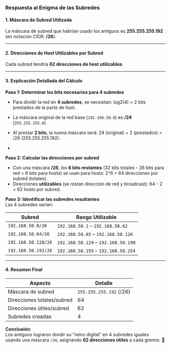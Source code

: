 ### **Respuesta al Enigma de las Subredes**

#### **1. Máscara de Subred Utilizada**  
La máscara de subred que habrían usado los antiguos es **255.255.255.192** (en notación CIDR: **/26**).

---

#### **2. Direcciones de Host Utilizables por Subred**  
Cada subred tendría **62 direcciones de host utilizables**.

---

#### **3. Explicación Detallada del Cálculo**  

**Paso 1: Determinar los bits necesarios para 4 subredes**  
- Para dividir la red en **4 subredes**, se necesitan: log2(4) = 2 bits prestados de la parte de host.
- La máscara original de la red base (`192.168.50.0`) es **/24** (`255.255.255.0`).  
- Al prestar **2 bits**, la nueva máscara será:  24 (original) + 2 (prestados) = /26 (255.255.255.192).

- 
**Paso 2: Calcular las direcciones por subred**  
- Con una máscara **/26**, los **6 bits restantes** (32 bits totales - 26 bits para red = 6 bits para hosts) se usan para hosts: 2^6 = 64 direcciones por subred (totales).
-  Direcciones **utilizables** (se restan dirección de red y broadcast): 64 - 2 = 62 hosts por subred.


**Paso 3: Identificar las subredes resultantes**  
Las 4 subredes serían:  

| **Subred**         | **Rango Utilizable**                 |
|---------------------|--------------------------------------|
| `192.168.50.0/26`    | `192.168.50.1` – `192.168.50.62`    |
| `192.168.50.64/26`   | `192.168.50.65` – `192.168.50.126`  |
| `192.168.50.128/26`  | `192.168.50.129` – `192.168.50.190` |
| `192.168.50.192/26`  | `192.168.50.193` – `192.168.50.254` |

---

#### **4. Resumen Final**  
| **Aspecto**               | **Detalle**                              |
|---------------------------|------------------------------------------|
| Máscara de subred         | `255.255.255.192` (/26)                  |
| Direcciones totales/subred| 64                                       |
| Direcciones útiles/subred | 62                                       |
| Subredes creadas          | 4                                        |

**Conclusión**:  
Los antiguos lograron dividir su "reino digital" en 4 subredes iguales usando una máscara `/26`, asignando **62 direcciones útiles** a cada gremio. 🔢
